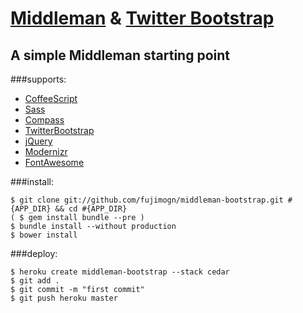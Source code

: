 # [Middleman](http://middlemanapp.com/) & [Twitter Bootstrap](http://twitter.github.com/bootstrap/)

## A simple Middleman starting point


###supports:

* [CoffeeScript](http://coffeescript.org/)
* [Sass](http://sass-lang.com/)
* [Compass](http://compass-style.org/)
* [TwitterBootstrap](http://twitter.github.com/bootstrap/)
* [jQuery](http://jquery.com/)
* [Modernizr](http://modernizr.com/)
* [FontAwesome](http://fortawesome.github.com/Font-Awesome/)

###install:

```
$ git clone git://github.com/fujimogn/middleman-bootstrap.git #{APP_DIR} && cd #{APP_DIR}
( $ gem install bundle --pre )
$ bundle install --without production
$ bower install
```
###deploy:
```
$ heroku create middleman-bootstrap --stack cedar
$ git add .
$ git commit -m "first commit"
$ git push heroku master
```
